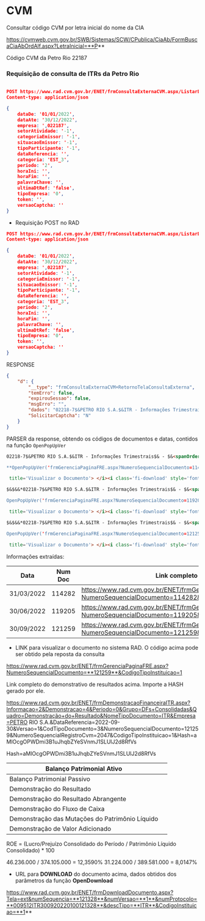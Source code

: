# CVM

Consultar código CVM por letra inicial do nome da CIA

https://cvmweb.cvm.gov.br/SWB/Sistemas/SCW/CPublica/CiaAb/FormBuscaCiaAbOrdAlf.aspx?LetraInicial=**P**
    
Código CVM da Petro Rio 22187

### Requisição de consulta de ITRs da Petro Rio

```json

POST https://www.rad.cvm.gov.br/ENET/frmConsultaExternaCVM.aspx/ListarDocumentos HTTP/1.1
Content-type: application/json

{
    dataDe: '01/01/2022',
    dataAte: '30/12/2022',
    empresa: ',022187',
    setorAtividade: '-1',
    categoriaEmissor: '-1',
    situacaoEmissor: '-1',
    tipoParticipante: '-1',
    dataReferencia: '',
    categoria: 'EST_3',
    periodo: '2',
    horaIni: '',
    horaFim: '',
    palavraChave: '',
    ultimaDtRef: 'false',
    tipoEmpresa: '0',
    token: '',
    versaoCaptcha: ''
}

```

    

- Requisição POST no RAD

```json
POST https://www.rad.cvm.gov.br/ENET/frmConsultaExternaCVM.aspx/ListarDocumentos HTTP/1.1
Content-type: application/json

{
    dataDe: '01/01/2022',
    dataAte: '30/12/2022',
    empresa: ',022187',
    setorAtividade: '-1',
    categoriaEmissor: '-1',
    situacaoEmissor: '-1',
    tipoParticipante: '-1',
    dataReferencia: '',
    categoria: 'EST_3',
    periodo: '2',
    horaIni: '',
    horaFim: '',
    palavraChave: '',
    ultimaDtRef: 'false',
    tipoEmpresa: '0',
    token: '',
    versaoCaptcha: ''
}
```

RESPONSE

```json
{
    "d": {
        "__type": "frmConsultaExternaCVM+RetornoTelaConsultaExterna",
        "temErro": false,
        "expirouSessao": false,
        "msgErro": "",
        "dados": "02218-7$&PETRO RIO S.A.$&ITR - Informações Trimestrais$& - $&<spanOrder></spanOrder> - $&<spanOrder>20220331</spanOrder> 31/03/2022$&<spanOrder>20220504</spanOrder> 04/05/2022 18:59$&Ativo$&1$&AP$&<i class='fi-page-search' id='VisualizarDocumento' style='font-size: 18px;cursor:pointer;color:#0C7766;' onclick=OpenPopUpVer('frmGerenciaPaginaFRE.aspx?NumeroSequencialDocumento=114282&CodigoTipoInstituicao=1') title='Visualizar o Documento'> </i><i class='fi-download' style='font-size: 18px;cursor:pointer;color:#0C7766;' title='Download' onclick=OpenDownloadDocumentos('114282','1','022187ITR310320220100114282-66','ITR')> </i><i class='fi-info' style='font-size: 18px;cursor:pointer;color:#696969;' title='Documento não possui local de publicação.'> </i><i class='fi-clipboard-notes' style='font-size: 18px;cursor:pointer;color:#0C7766;' title='Exibir Protocolo de Entrega' onclick='exibirProtocoloPDF(114282, \"ENET\")'</i>$&$&&*02218-7$&PETRO RIO S.A.$&ITR - Informações Trimestrais$& - $&<spanOrder></spanOrder> - $&<spanOrder>20220630</spanOrder> 30/06/2022$&<spanOrder>20220803</spanOrder> 03/08/2022 19:38$&Ativo$&1$&AP$&<i class='fi-page-search' id='VisualizarDocumento' style='font-size: 18px;cursor:pointer;color:#0C7766;' onclick=OpenPopUpVer('frmGerenciaPaginaFRE.aspx?NumeroSequencialDocumento=119205&CodigoTipoInstituicao=1') title='Visualizar o Documento'> </i><i class='fi-download' style='font-size: 18px;cursor:pointer;color:#0C7766;' title='Download' onclick=OpenDownloadDocumentos('119205','1','022187ITR300620220100119205-77','ITR')> </i><i class='fi-info' style='font-size: 18px;cursor:pointer;color:#696969;' title='Documento não possui local de publicação.'> </i><i class='fi-clipboard-notes' style='font-size: 18px;cursor:pointer;color:#0C7766;' title='Exibir Protocolo de Entrega' onclick='exibirProtocoloPDF(119205, \"ENET\")'</i>$&$&&*02218-7$&PETRO RIO S.A.$&ITR - Informações Trimestrais$& - $&<spanOrder></spanOrder> - $&<spanOrder>20220930</spanOrder> 30/09/2022$&<spanOrder>20221031</spanOrder> 31/10/2022 19:25$&Ativo$&1$&AP$&<i class='fi-page-search' id='VisualizarDocumento' style='font-size: 18px;cursor:pointer;color:#0C7766;' onclick=OpenPopUpVer('frmGerenciaPaginaFRE.aspx?NumeroSequencialDocumento=121259&CodigoTipoInstituicao=1') title='Visualizar o Documento'> </i><i class='fi-download' style='font-size: 18px;cursor:pointer;color:#0C7766;' title='Download' onclick=OpenDownloadDocumentos('121259','1','022187ITR300920220100121259-72','ITR')> </i><i class='fi-info' style='font-size: 18px;cursor:pointer;color:#696969;' title='Documento não possui local de publicação.'> </i><i class='fi-clipboard-notes' style='font-size: 18px;cursor:pointer;color:#0C7766;' title='Exibir Protocolo de Entrega' onclick='exibirProtocoloPDF(121259, \"ENET\")'</i>$&$&&*",
        "SolicitarCaptcha": "N"
    }
}
```

PARSER da response, obtendo os códigos de documentos e datas, contidos na função `OpenPopUpVer`

```md
02218-7$&PETRO RIO S.A.$&ITR - Informações Trimestrais$& - $&<spanOrder></spanOrder> - $&<spanOrder>20220331</spanOrder> 31/03/2022$&<spanOrder>20220504</spanOrder> 04/05/2022 18:59$&Ativo$&1$&AP$&<i class='fi-page-search' id='VisualizarDocumento' style='font-size: 18px;cursor:pointer;color:#0C7766;' onclick=

**OpenPopUpVer('frmGerenciaPaginaFRE.aspx?NumeroSequencialDocumento=114282&CodigoTipoInstituicao=1')**

 title='Visualizar o Documento'> </i><i class='fi-download' style='font-size: 18px;cursor:pointer;color:#0C7766;' title='Download' onclick=OpenDownloadDocumentos('114282','1','022187ITR310320220100114282-66','ITR')> </i><i class='fi-info' style='font-size: 18px;cursor:pointer;color:#696969;' title='Documento não possui local de publicação.'> </i><i class='fi-clipboard-notes' style='font-size: 18px;cursor:pointer;color:#0C7766;' title='Exibir Protocolo de Entrega' onclick='exibirProtocoloPDF(114282, \"ENET\")'</i>

$&$&&*02218-7$&PETRO RIO S.A.$&ITR - Informações Trimestrais$& - $&<spanOrder></spanOrder> - $&<spanOrder>20220630</spanOrder> 30/06/2022$&<spanOrder>20220803</spanOrder> 03/08/2022 19:38$&Ativo$&1$&AP$&<i class='fi-page-search' id='VisualizarDocumento' style='font-size: 18px;cursor:pointer;color:#0C7766;' onclick=

OpenPopUpVer('frmGerenciaPaginaFRE.aspx?NumeroSequencialDocumento=119205&CodigoTipoInstituicao=1')

 title='Visualizar o Documento'> </i><i class='fi-download' style='font-size: 18px;cursor:pointer;color:#0C7766;' title='Download' onclick=OpenDownloadDocumentos('119205','1','022187ITR300620220100119205-77','ITR')> </i><i class='fi-info' style='font-size: 18px;cursor:pointer;color:#696969;' title='Documento não possui local de publicação.'> </i><i class='fi-clipboard-notes' style='font-size: 18px;cursor:pointer;color:#0C7766;' title='Exibir Protocolo de Entrega' onclick='exibirProtocoloPDF(119205, \"ENET\")'</i>

$&$&&*02218-7$&PETRO RIO S.A.$&ITR - Informações Trimestrais$& - $&<spanOrder></spanOrder> - $&<spanOrder>20220930</spanOrder> 30/09/2022$&<spanOrder>20221031</spanOrder> 31/10/2022 19:25$&Ativo$&1$&AP$&<i class='fi-page-search' id='VisualizarDocumento' style='font-size: 18px;cursor:pointer;color:#0C7766;' onclick=

OpenPopUpVer('frmGerenciaPaginaFRE.aspx?NumeroSequencialDocumento=121259&CodigoTipoInstituicao=1')

 title='Visualizar o Documento'> </i><i class='fi-download' style='font-size: 18px;cursor:pointer;color:#0C7766;' title='Download' onclick=OpenDownloadDocumentos('121259','1','022187ITR300920220100121259-72','ITR')> </i><i class='fi-info' style='font-size: 18px;cursor:pointer;color:#696969;' title='Documento não possui local de publicação.'> </i><i class='fi-clipboard-notes' style='font-size: 18px;cursor:pointer;color:#0C7766;' title='Exibir Protocolo de Entrega' onclick='exibirProtocoloPDF(121259, \"ENET\")'</i>$&$&&*
```

Informações extraídas:

| Data | Num Doc | Link completo |
| --- | --- | --- |
| 31/03/2022 | 114282 | https://www.rad.cvm.gov.br/ENET/frmGerenciaPaginaFRE.aspx?NumeroSequencialDocumento=114282&CodigoTipoInstituicao=1 |
| 30/06/2022 | 119205 | https://www.rad.cvm.gov.br/ENET/frmGerenciaPaginaFRE.aspx?NumeroSequencialDocumento=119205&CodigoTipoInstituicao=1 |
| 30/09/2022 | 121259 | https://www.rad.cvm.gov.br/ENET/frmGerenciaPaginaFRE.aspx?NumeroSequencialDocumento=121259&CodigoTipoInstituicao=1 |


- LINK para visualizar o documento no sistema RAD. O código acima pode ser obtido pela reposta da consulta

https://www.rad.cvm.gov.br/ENET/frmGerenciaPaginaFRE.aspx?NumeroSequencialDocumento=**121259**&CodigoTipoInstituicao=1

Link completo do demonstrativo de resultados acima. Importe a HASH gerado por ele.

https://www.rad.cvm.gov.br/ENET/frmDemonstracaoFinanceiraITR.aspx?Informacao=2&Demonstracao=4&Periodo=0&Grupo=DFs+Consolidadas&Quadro=Demonstração+do+Resultado&NomeTipoDocumento=ITR&Empresa=PETRO RIO S.A.&DataReferencia=2022-09-30&Versao=1&CodTipoDocumento=3&NumeroSequencialDocumento=121259&NumeroSequencialRegistroCvm=2047&CodigoTipoInstituicao=1&Hash=aMlOcgOPWDmi3B1uJhqbZYeSVnmJ1SLUlJ2d8RfVs

Hash=aMlOcgOPWDmi3B1uJhqbZYeSVnmJ1SLUlJ2d8RfVs

| Balanço Patrimonial Ativo |  |
| --- | --- |
| Balanço Patrimonial Passivo |  |
| Demonstração do Resultado |  |
| Demonstração do Resultado Abrangente |  |
| Demonstração do Fluxo de Caixa |  |
| Demonstração das Mutações do Patrimônio Líquido |  |
| Demonstração de Valor Adicionado |  |






ROE = (Lucro/Prejuízo Consolidado do Período / Patrimônio Líquido Consolidado) * 100

46.236.000 / 374.105.000 = 12,3590%
31.224.000 / 389.581.000 = 8,0147%




- URL para **DOWNLOAD** do documento acima, dados obtidos dos parâmetros da função **OpenDownload**

https://www.rad.cvm.gov.br/ENET/frmDownloadDocumento.aspx?Tela=ext&numSequencia=**121328**&numVersao=**1**&numProtocolo=**009512ITR300920220100121328**&descTipo=**ITR**&CodigoInstituicao=**1**
